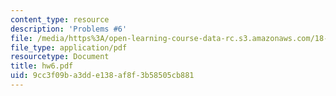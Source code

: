 ```yaml
---
content_type: resource
description: 'Problems #6'
file: /media/https%3A/open-learning-course-data-rc.s3.amazonaws.com/18-s66-the-art-of-counting-spring-2003/9cc3f09ba3dde138af8f3b58505cb881_hw6.pdf
file_type: application/pdf
resourcetype: Document
title: hw6.pdf
uid: 9cc3f09b-a3dd-e138-af8f-3b58505cb881
---
```


